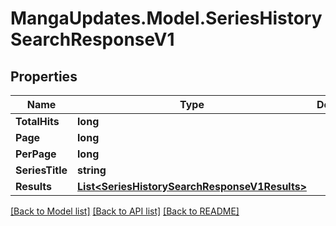 # MangaUpdates.Model.SeriesHistorySearchResponseV1

## Properties

Name | Type | Description | Notes
------------ | ------------- | ------------- | -------------
**TotalHits** | **long** |  | [optional] 
**Page** | **long** |  | [optional] 
**PerPage** | **long** |  | [optional] 
**SeriesTitle** | **string** |  | [optional] 
**Results** | [**List&lt;SeriesHistorySearchResponseV1Results&gt;**](SeriesHistorySearchResponseV1Results.md) |  | [optional] 

[[Back to Model list]](../README.md#documentation-for-models) [[Back to API list]](../README.md#documentation-for-api-endpoints) [[Back to README]](../README.md)

